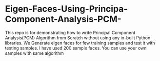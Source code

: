 # Eigen-Faces-Using-Principa-Component-Analysis-PCM-
This repo is for demonstrating how to write Principal Component Analysis(PCM) Algorithm from Scratch without using any in-built Python libraries. We Generate eigen faces for few training samples and test it with testing samples.
I have used 200 sample faces. You can use your own samples with same algorithm

